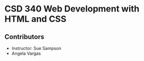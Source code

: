 # CSD 340 Web Development with HTML and CSS  

## Contributors  
- Instructor: Sue Sampson
- Angela Vargas  
